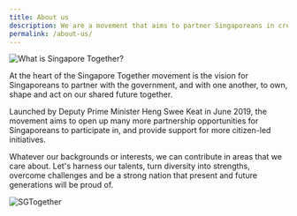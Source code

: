 ```yaml
---
title: About us
description: We are a movement that aims to partner Singaporeans in creating our shared future together. Come join us.
permalink: /about-us/
---
```


![What is Singapore Together?](/images/about-us-header-1.jpg)

At the heart of the Singapore Together movement is the vision for Singaporeans to partner with the government, and with one another, to own, shape and act on our shared future together.

Launched by Deputy Prime Minister Heng Swee Keat in June 2019, the movement aims to open up many more partnership opportunities for Singaporeans to participate in, and provide support for more citizen-led initiatives.

Whatever our backgrounds or interests, we can contribute in areas that  we care about. Let's harness our talents, turn diversity into strengths, overcome challenges and be a strong nation that present and future generations will be proud of.

![SGTogether](/images/sgt-logo.jpg)

